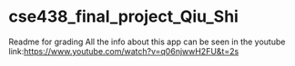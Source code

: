# cse438_final_project_Qiu_Shi
Readme for grading
All the info about this app can be seen in the youtube link:https://www.youtube.com/watch?v=q06njwwH2FU&t=2s
